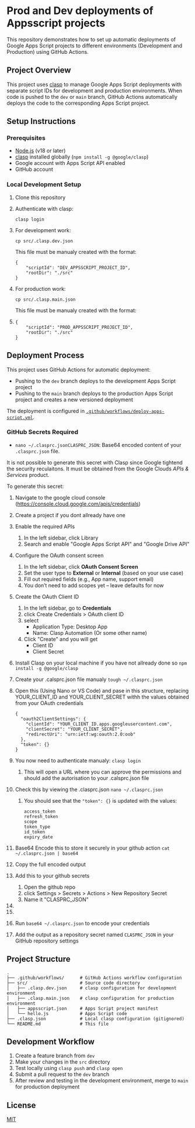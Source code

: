 # Prod and Dev deployments of Appsscript projects

This repository demonstrates how to set up automatic deployments of Google Apps Script projects to different environments (Development and Production) using GitHub Actions.

## Project Overview

This project uses [clasp](https://github.com/google/clasp) to manage Google Apps Script deployments with separate script IDs for development and production environments. When code is pushed to the `dev` or `main` branch, GitHub Actions automatically deploys the code to the corresponding Apps Script project.

## Setup Instructions

### Prerequisites

- [Node.js](https://nodejs.org/) (v18 or later)
- [clasp](https://github.com/google/clasp) installed globally (`npm install -g @google/clasp`)
- Google account with Apps Script API enabled
- GitHub account

### Local Development Setup

1. Clone this repository
2. Authenticate with clasp:

   ```
   clasp login
   ```
3. For development work:

   ```
   cp src/.clasp.dev.json
   ```

   This file must be manualy created with the format:

   ```
   {
       "scriptId": "DEV_APPSSCRIPT_PROJECT_ID",
       "rootDir": "./src"
   }
   ```
4. For production work:

   ```
   cp src/.clasp.main.json
   ```

   This file must be manualy created with the format:
5. ```
   {
       "scriptId": "PROD_APPSSCRIPT_PROJECT_ID",
       "rootDir": "./src"
   }
   ```

## Deployment Process

This project uses GitHub Actions for automatic deployment:

- Pushing to the `dev` branch deploys to the development Apps Script project
- Pushing to the `main` branch deploys to the production Apps Script project and creates a new versioned deployment

The deployment is configured in [`.github/workflows/deploy-apps-script.yml`](.github/workflows/deploy-apps-script.yml).

### GitHub Secrets Required

- `nano ~/.clasprc.jsonCLASPRC_JSON`: Base64 encoded content of your `.clasprc.json` file.

It is not possible to generate this secret with Clasp since Google tightend the security reculaitons. It must be obtained from the Google Clouds *APIs & Services* product.

To generate this secret:

1. Navigate to the google cloud console (https://console.cloud.google.com/apis/credentials)
2. Create a project if you dont allready have one
3. Enable the required APIs

   1. In the left sidebar, click Library
   2. Search and enable "Google Apps Script API" and "Google Drive API"
4. Configure the OAuth consent screen

   1. In the left sidebar, click **OAuth Consent Screen**
   2. Set the user type to **External** or **Internal** (based on your use case)
   3. Fill out required fields (e.g., App name, support email)
   4. You don’t need to add scopes yet – leave defaults for now
5. Create the OAuth Client ID

   1. In the left sidebar, go to **Credentials**
   2. click Create Credentials > OAuth client ID
   3. select
      * Application Type: Desktop App
      * Name: Clasp Automation (Or some other name)
   4. Click "Create" and you will get
      * Client ID
      * Client Secret
6. Install Clasp on your local machine if you have not allready done so `npm install -g @google/clasp `
7. Create your .calsprc.json file manualy `tough ~/.clasprc.json`
8. Open this (Using Nano or VS Code) and pase in this structure, replacing YOUR_CLIENT_ID and YOUR_CLIENT_SECRET withh the values obtained from your OAuth credentials

   ```
   {
     "oauth2ClientSettings": {
       "clientId": "YOUR_CLIENT_ID.apps.googleusercontent.com",
       "clientSecret": "YOUR_CLIENT_SECRET",
       "redirectUri": "urn:ietf:wg:oauth:2.0:oob"
     },
     "token": {}
   }
   ```
9. You now need to authenticate manualy: `clasp login`

   1. This will open a URL where you can approve the permissions and should add the autorisation to your .calsprc.json file
10. Check this by viewing the .clasprc.json `nano ~/.clasprc.json`

    1. You should see that the `"token": {}` is updated with the values:

       ```
       access_token
       refresh_token
       scope
       token_type
       id_token
       expiry_date
       ```
11. Base64 Encode this to store it securely in your github action `cat ~/.clasprc.json | base64`
12. Copy the full encoded output
13. Add this to your github secrets

    1. Open the github repo
    2. click Settings > Secrets > Actions > New Repository Secret
    3. Name it "CLASPRC_JSON"
14. 
15. 
16. Run `base64 ~/.clasprc.json` to encode your credentials
17. Add the output as a repository secret named `CLASPRC_JSON` in your GitHub repository settings

## Project Structure

```
.
├── .github/workflows/      # GitHub Actions workflow configuration
├── src/                    # Source code directory
│   ├── .clasp.dev.json     # clasp configuration for development environment
│   ├── .clasp.main.json    # clasp configuration for production environment
│   ├── appsscript.json     # Apps Script project manifest
│   └── hello.js            # Apps Script code
├── .clasp.json             # Local clasp configuration (gitignored)
└── README.md               # This file
```

## Development Workflow

1. Create a feature branch from `dev`
2. Make your changes in the `src` directory
3. Test locally using `clasp push` and `clasp open`
4. Submit a pull request to the `dev` branch
5. After review and testing in the development environment, merge to `main` for production deployment

## License

[MIT](LICENSE)
